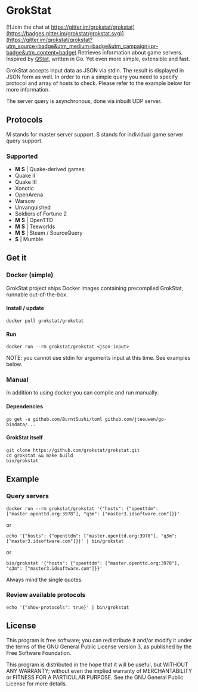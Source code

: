 # GrokStat

[![Join the chat at https://gitter.im/grokstat/grokstat](https://badges.gitter.im/grokstat/grokstat.svg)](https://gitter.im/grokstat/grokstat?utm_source=badge&utm_medium=badge&utm_campaign=pr-badge&utm_content=badge)
Retrieves information about game servers. Inspired by [QStat](https://github.com/multiplay/qstat), written in Go. Yet even more simple, extensible and fast.

GrokStat accepts input data as JSON via stdin. The result is displayed in JSON form as well. In order to run a simple query you need to specify protocol and array of hosts to check. Please refer to the example below for more information.

The server query is asynchronous, done via inbuilt UDP server.

## Protocols
M stands for master server support. S stands for individual game server query support.

### Supported
- **M** **S** | Quake-derived games:
 - Quake II
 - Quake III
 - Xonotic
 - OpenArena
 - Warsow
 - Unvanquished
 - Soldiers of Fortune 2
- **M** **S** | OpenTTD
- **M** **S** | Teeworlds
- **M** **S** | Steam / SourceQuery
- **S** | Mumble

## Get it
### Docker (simple)
GrokStat project ships Docker images containing precompiled GrokStat, runnable out-of-the-box.
#### Install / update
    docker pull grokstat/grokstat
#### Run
    docker run --rm grokstat/grokstat <json-input>

NOTE: you cannot use stdin for arguments input at this time. See examples below.
### Manual
In addition to using docker you can compile and run manually.
#### Dependencies
	go get -u github.com/BurntSushi/toml github.com/jteeuwen/go-bindata/...
#### GrokStat itself
	git clone https://github.com/grokstat/grokstat.git
    cd grokstat && make build
    bin/grokstat

## Example
### Query servers
	docker run --rm grokstat/grokstat '{"hosts": {"openttdm": ["master.openttd.org:3978"], "q3m": ["master3.idsoftware.com"]}}'

or

    echo '{"hosts": {"openttdm": ["master.openttd.org:3978"], "q3m": ["master3.idsoftware.com"]}}' | bin/grokstat

or

	bin/grokstat '{"hosts": {"openttdm": ["master.openttd.org:3978"], "q3m": ["master3.idsoftware.com"]}}'

Always mind the single quotes.
### Review available protocols
    echo '{"show-protocols": true}' | bin/grokstat

## License
This program is free software; you can redistribute it and/or modify it under the terms of the GNU General Public License version 3, as published by the Free Software Foundation.

This program is distributed in the hope that it will be useful, but WITHOUT ANY WARRANTY; without even the implied warranty of MERCHANTABILITY or FITNESS FOR A PARTICULAR PURPOSE. See the GNU General Public License for more details.
